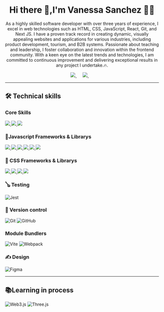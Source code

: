<h1 align='center'>Hi there 👋,I'm Vanessa Sanchez 👩‍💻</h1>

<p align='center'>
As a highly skilled software developer with over three years of experience, I excel in web technologies such as HTML, CSS, JavaScript, React, Git, and Next JS. I have a proven track record in creating dynamic, visually appealing websites and applications for various industries, including product development, tourism, and B2B systems.
Passionate about teaching and leadership, I foster collaboration and innovation within the frontend community. With a keen eye on the latest trends and technologies, I am committed to continuous improvement and delivering exceptional results in any project I undertake.🔥.
</p>

<p align='center'>
  <a href="https://www.instagram.com/vanessamc2/" target="_blank">
    <img src="https://img.shields.io/static/v1?style=for-the-badge&message=Instagram&color=E4405F&logo=Instagram&logoColor=FFFFFF&label=" />
  </a>&nbsp;&nbsp;&nbsp;&nbsp;
  
  <a href="https://www.linkedin.com/in/vanessa-sanchez-malagon/" target="_blank">
    <img src="https://img.shields.io/static/v1?style=for-the-badge&message=LinkedIn&color=0A66C2&logo=LinkedIn&logoColor=FFFFFF&label=" />
  </a>&nbsp;&nbsp;&nbsp;&nbsp;

</p>

<hr>


## 🛠️ Technical skills 

###  Core Skills
<a href="#" target="_bank" name="html">
  <img src="https://img.shields.io/static/v1?style=for-the-badge&message=HTML5&color=E34F26&logo=HTML5&logoColor=FFFFFF&label=">
</a>
<a href="#" target="_bank" name="css">
  <img src="https://img.shields.io/static/v1?style=for-the-badge&message=CSS3&color=1572B6&logo=CSS3&logoColor=FFFFFF&label=">
</a>
<a href="#" target="_bank" name="javascript">
  <img src="https://img.shields.io/static/v1?style=for-the-badge&message=JavaScript&color=222222&logo=JavaScript&logoColor=F7DF1E&label=">
</a>

### 💛Javascript Frameworks & Librarys
<a href="#" target="_bank" name="react">
  <img src="https://img.shields.io/static/v1?style=for-the-badge&message=React&color=222222&logo=React&logoColor=61DAFB&label=">
</a>
<a href="#" target="_bank" name="react-router">
  <img src="https://img.shields.io/static/v1?style=for-the-badge&message=React+Router&color=CA4245&logo=React+Router&logoColor=FFFFFF&label=">
</a>
<a href="#" target="_bank" name="next">
  <img src="https://img.shields.io/static/v1?style=for-the-badge&message=Next.js&color=000000&logo=Next.js&logoColor=FFFFFF&label=">
</a>
<a href="#" target="_bank" name="astro">
  <img src="https://img.shields.io/static/v1?style=for-the-badge&message=Astro&color=FF5D01&logo=Astro&logoColor=FFFFFF&label=">
</a>
<a href="#" target="_bank" name="node">
  <img src="https://img.shields.io/static/v1?style=for-the-badge&message=Node.js&color=339933&logo=Node.js&logoColor=FFFFFF&label=">
</a>
<a href="#" target="_bank" name="express">
  <img src="https://img.shields.io/static/v1?style=for-the-badge&message=Express&color=000000&logo=Express&logoColor=FFFFFF&label=">
</a>

### 💙 CSS Frameworks & Librarys
<a href="#" target="_bank" name="tailwind">
  <img src="https://img.shields.io/static/v1?style=for-the-badge&message=Tailwind+CSS&color=222222&logo=Tailwind+CSS&logoColor=06B6D4&label=">
</a>
<a href="#" target="_bank" name="bootstrap">
  <img src="https://img.shields.io/static/v1?style=for-the-badge&message=Bootstrap&color=7952B3&logo=Bootstrap&logoColor=FFFFFF&label=">
</a>
<a href="#" target="_bank" name="saas">
  <img src="https://img.shields.io/static/v1?style=for-the-badge&message=Sass&color=CC6699&logo=Sass&logoColor=FFFFFF&label=">
</a>
<a href="#" target="_bank" name="chakra">
  <img src="https://img.shields.io/static/v1?style=for-the-badge&message=Chakra+UI&color=319795&logo=Chakra+UI&logoColor=FFFFFF&label=">
</a>

### 🪕 Testing
![Jest](https://img.shields.io/static/v1?style=for-the-badge&message=Jest&color=C21325&logo=Jest&logoColor=FFFFFF&label=)

### 📃 Version control
![Git](https://img.shields.io/static/v1?style=for-the-badge&message=Git&color=F05032&logo=Git&logoColor=FFFFFF&label=)
![GitHub](https://img.shields.io/static/v1?style=for-the-badge&message=GitHub&color=181717&logo=GitHub&logoColor=FFFFFF&label=)

### Module Bundlers
![Vite](https://img.shields.io/static/v1?style=for-the-badge&message=Vite&color=646CFF&logo=Vite&logoColor=FFFFFF&label=)
![Webpack](https://img.shields.io/static/v1?style=for-the-badge&message=Webpack&color=222222&logo=Webpack&logoColor=8DD6F9&label=)

### ✍ Design 
![Figma](https://img.shields.io/static/v1?style=for-the-badge&message=Figma&color=F24E1E&logo=Figma&logoColor=FFFFFF&label=)

<hr>

## 📚Learning in process 

![Web3.js](https://img.shields.io/static/v1?style=for-the-badge&message=Web3.js&color=F16822&logo=Web3.js&logoColor=FFFFFF&label=)
![Three.js](https://img.shields.io/static/v1?style=for-the-badge&message=Three.js&color=000000&logo=Three.js&logoColor=FFFFFF&label=)
